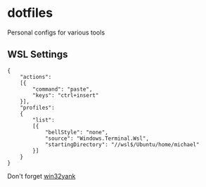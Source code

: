 # dotfiles
Personal configs for various tools

## WSL Settings
```
{
    "actions": 
    [{
        "command": "paste",
        "keys": "ctrl+insert"
    }],
    "profiles": 
    {
        "list": 
        [{
            "bellStyle": "none",
            "source": "Windows.Terminal.Wsl",
            "startingDirectory": "//wsl$/Ubuntu/home/michael"
        }]
    }
}
```

Don't forget [win32yank](https://github.com/neovim/neovim/wiki/FAQ#how-to-use-the-windows-clipboard-from-wsl)
